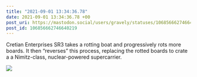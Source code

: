 ```yaml
---
title: "2021-09-01 13:34:36.78"
date: 2021-09-01 13:34:36.78 +00
post_uri: https://mastodon.social/users/gravely/statuses/106856662746640219
post_id: 106856662746640219
---
```

Cretian Enterprises SR3 takes a rotting boat and progressively rots more boards. It then “reverses” this process, replacing the rotted boards to crate a a Nimitz-class, nuclear-powered supercarrier.


![](/images/106856662695440969.jpg)

